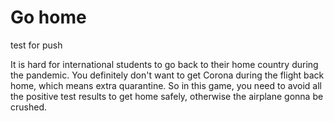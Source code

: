 # Go home

test for push

It is hard for international students to go back to their home country during the pandemic. You definitely don't want to get Corona during the flight back home, which means extra quarantine. So in this game, you need to avoid all the positive test results to get home safely, otherwise the airplane gonna be crushed.

